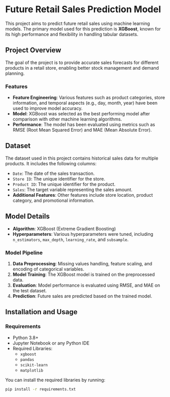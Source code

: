 # Future Retail Sales Prediction Model

This project aims to predict future retail sales using machine learning models. The primary model used for this prediction is **XGBoost**, known for its high performance and flexibility in handling tabular datasets. 

## Project Overview

The goal of the project is to provide accurate sales forecasts for different products in a retail store, enabling better stock management and demand planning.

### Features
- **Feature Engineering**: Various features such as product categories, store information, and temporal aspects (e.g., day, month, year) have been used to improve model accuracy.
- **Model**: XGBoost was selected as the best performing model after comparison with other machine learning algorithms.
- **Performance**: The model has been evaluated using metrics such as RMSE (Root Mean Squared Error) and MAE (Mean Absolute Error).

## Dataset

The dataset used in this project contains historical sales data for multiple products. It includes the following columns:

- `Date`: The date of the sales transaction.
- `Store ID`: The unique identifier for the store.
- `Product ID`: The unique identifier for the product.
- `Sales`: The target variable representing the sales amount.
- **Additional Features**: Other features include store location, product category, and promotional information.

## Model Details

- **Algorithm**: XGBoost (Extreme Gradient Boosting)
- **Hyperparameters**: Various hyperparameters were tuned, including `n_estimators`, `max_depth`, `learning_rate`, and `subsample`.
  
### Model Pipeline
1. **Data Preprocessing**: Missing values handling, feature scaling, and encoding of categorical variables.
2. **Model Training**: The XGBoost model is trained on the preprocessed data.
3. **Evaluation**: Model performance is evaluated using RMSE, and MAE on the test dataset.
4. **Prediction**: Future sales are predicted based on the trained model.

## Installation and Usage

### Requirements

- Python 3.8+
- Jupyter Notebook or any Python IDE
- Required Libraries:
    - `xgboost`
    - `pandas`
    - `scikit-learn`
    - `matplotlib`

You can install the required libraries by running:

```bash
pip install -r requirements.txt
